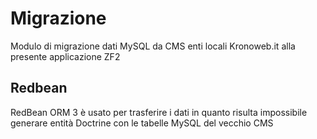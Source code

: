 Migrazione
=================

Modulo di migrazione dati MySQL da CMS enti locali Kronoweb.it alla presente applicazione ZF2

Redbean
-----------------

RedBean ORM 3 è usato per trasferire i dati in quanto risulta impossibile generare entità Doctrine
con le tabelle MySQL del vecchio CMS
